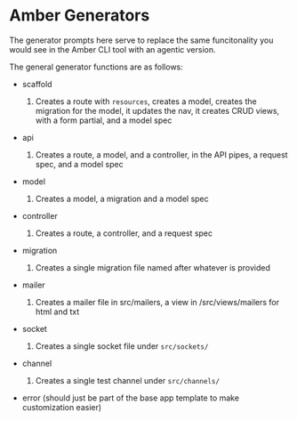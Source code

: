 # Amber Generators

The generator prompts here serve to replace the same funcitonality you would see in the Amber CLI tool with an agentic version.

The general generator functions are as follows:

- scaffold
    1. Creates a route with `resources`, creates a model, creates the migration for the model, it updates the nav, it creates CRUD views, with a form partial, and a model spec

- api
    1. Creates a route, a model, and a controller, in the API pipes, a request spec, and a model spec

- model
    1. Creates a model, a migration and a model spec

- controller
    1. Creates a route, a controller, and a request spec

- migration
    1. Creates a single migration file named after whatever is provided

- mailer
    1. Creates a mailer file in src/mailers, a view in /src/views/mailers for html and txt 

- socket
    1. Creates a single socket file under `src/sockets/`

- channel
    1. Creates a single test channel under `src/channels/`

- error (should just be part of the base app template to make customization easier)

